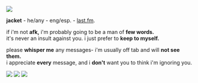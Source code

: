 ![](https://i.imgur.com/vDrXk8I.gif)

**jacket** - he/any - eng/esp. - [last.fm](https://www.last.fm/user/byleth_eisner).

if i'm not **afk,** i'm probably going to be a man of **few words.**   
it's never an insult against you. i just prefer to **keep to myself.**

please **whisper me** any messages- i'm usually off tab and will **not see them.**   
i appreciate **every** message, and i **don't** want you to think i'm ignoring you.

![](https://i.imgur.com/2qGxEsJ.png) ![](https://i.imgur.com/AEZCrcK.png) ![](https://i.imgur.com/kP65yn8.png)
